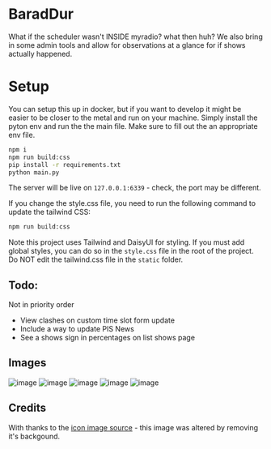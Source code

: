 # BaradDur
What if the scheduler wasn't INSIDE myradio? what then huh?
We also bring in some admin tools and allow for observations at a glance for if shows actually happened.

# Setup

You can setup this up in docker, but if you want to develop it might be easier to be closer to the metal and run on your machine. Simply install the pyton env and run the the main file. Make sure to fill out the an appropriate env file.

```bash
npm i
npm run build:css
pip install -r requirements.txt
python main.py
```

The server will be live on `127.0.0.1:6339` - check, the port may be different. 

If you change the style.css file, you need to run the following command to update the tailwind CSS:

```bash
npm run build:css
```

Note this project uses Tailwind and DaisyUI for styling. If you must add global styles, you can do so in the `style.css` file in the root of the project. Do NOT edit the tailwind.css file in the `static` folder.

## Todo:
Not in priority order

- View clashes on custom time slot form update
- Include a way to update PIS News
- See a shows sign in percentages on list shows page

## Images
![image](https://github.com/user-attachments/assets/0968b776-c95b-4989-89c9-79fae7ded3c9)
![image](https://github.com/user-attachments/assets/0d0b0446-85d6-439f-805e-3a5b9f54b0db)
![image](https://github.com/user-attachments/assets/5961d129-8f91-439e-93b4-1f1f2c0dd957)
![image](https://github.com/user-attachments/assets/f2f3e66f-acb1-4656-bf46-bbaeb9ff2584)
![image](https://github.com/user-attachments/assets/68ad8d89-af06-44dc-98f7-1e386331d287)


## Credits

With thanks to the [icon image source](https://commons.wikimedia.org/wiki/Category:Eye_of_Sauron#/media/File:Flag_of_Mordor.svg) - this image was altered by removing it's backgound.